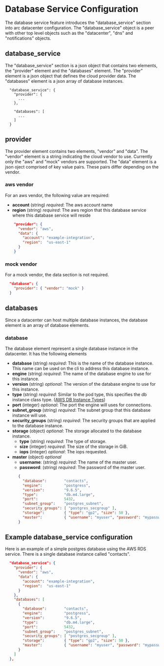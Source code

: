 # Database Service Configuration

The database service feature introduces the "database_service" section into arc datacenter configuration.
The "database_service" object is a peer with other top level objects such as the "datacenter", "dns" and "notifications"
objects.


## database_service

The "database_service" section is a json object that contains two elements, the "provider" element and the "databases" element.
The "provider" element is a json object that defines the cloud provider data. The "databases" element is a json array of database instances.

```
  "database_service": {
    "provider": {
      ...
    },

    "databases": [
      ...
    ]
  }
```

## provider

The provider element contains two elements, "vendor" and "data". The "vendor" element is a string indicating the cloud vendor to use.
Currently only the "aws" and "mock" vendors are supported. The "data" element is a json oject comprised of key value pairs.
These pairs differ depending on the vendor.


### aws vendor

For an aws vendor, the following value are required:

- **account** (string) _required_: The aws account name
- **region**  (string) _required_: The aws region that this database service where this database service will reside

```json
    "provider": {
      "vendor": "aws",
      "data": {
        "account": "example-integration",
        "region":  "us-east-1"
      }
    }
```

### mock vendor

For a mock vendor, the data section is not required.

```json
  "database": {
    "provider": { "vendor": "mock" }
  }
```

## databases

Since a datacenter can host multiple database instances, the database element is an array of database elements.

### database

The database element represent a single database instance in the datacenter. It has the following elements

- **database**        (string)  _required_: This is the name of the database instance. This name can be used on the cli to address this database instance.
- **engine**          (string)  _required_: The name of the database engine to use for this instance.
- **version**         (string)  _optional_: The version of the database engine to use for this instance.
- **type**            (string)  _required_: Similar to the pod type, this specifies the db instance class type. ([AWS DB Instance Types](https://docs.aws.amazon.com/AmazonRDS/latest/UserGuide/Concepts.DBInstanceClass.html))
- **port**            (integer) _optional_: The port the engine will uses for connections.
- **subnet_group**    (string)  _required_: The subnet group that this database instance will use.
- **security_groups** (string)  _required_: The security groups that are applied to the database instance.
- **storage**         (object)  _optional_: The storage allocated to the database instance.
  - **type**            (string)  _required_: The type of storage.
  - **size**            (integer) _required_: The size of the storage in GiB.
  - **iops**            (integer) _optional_: The iops requested.
- **master**          (object)  _optional_
  - **username**:       (string)  _required_: The name of the master user.
  - **password**:       (string)  _required_: The password of the master user.

```json
      {
        "database":        "contacts",
        "engine":          "postgress",
        "version":         "9.6.5",
        "type":            "db.m4.large",
        "port":            5432,
        "subnet_group":    "postgres_subnet",
        "security_groups": [ "postgres_secgroup" ],
        "storage":         { "type": "gp2", "size": 50 },
        "master":          { "username": "myuser", "password": "mypasswd" }
      }
```


## Example database_service configuration

Here is an example of a simple postgres database using the AWS RDS service. There is a single database instance called "contacts".

```json
  "database_service": {
    "provider": {
      "vendor": "aws",
      "data": {
        "account": "example-integration",
        "region":  "us-east-1"
      }
    },
    "databases": [
      {
        "database":        "contacts",
        "engine":          "postgress",
        "version":         "9.6.5",
        "type":            "db.m4.large",
        "port":            5432,
        "subnet_group":    "postgres_subnet",
        "security_groups": [ "postgres_secgroup" ],
        "storage":         { "type": "gp2", "size": 50 },
        "master":          { "username": "myuser", "password": "mypasswd" }
      }
    ]
  },
```
